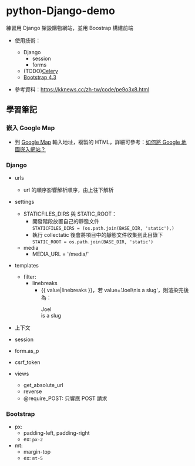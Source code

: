 # python-Django-demo
練習用 Django 架設購物網站，並用 Boostrap 構建前端
- 使用技術：
    - Django
        - session
        - forms
    - (TODO)[Celery](http://www.celeryproject.org/)
    - [Bootstrap 4.3](https://getbootstrap.com/)

- 參考資料：https://kknews.cc/zh-tw/code/pe9o3x8.html

## 學習筆記

### 嵌入 Google Map
- 到 [Google Map](https://www.google.com.tw/maps/preview?hl=zh-TW) 輸入地址，複製的 HTML，詳細可參考：[如何將 Google 地圖嵌入網站？](https://medium.com/@zoejoyuliao/%E5%A6%82%E4%BD%95%E5%9C%A8%E7%B6%B2%E7%AB%99%E5%B5%8C%E5%85%A5-google-%E5%9C%B0%E5%9C%96-636d3452b80d)

### Django
- urls
    - url 的順序影響解析順序，由上往下解析
- settings
    - STATICFILES_DIRS 與 STATIC_ROOT：
        - 開發階段放置自己的靜態文件  
        `STATICFILES_DIRS = (os.path.join(BASE_DIR, 'static'),)`
        - 執行 collectatic 後會將項目中的靜態文件收集到此目錄下
        `STATIC_ROOT = os.path.join(BASE_DIR, 'static')`
    - media
        - MEDIA_URL = '/media/'

- templates
    - filter:
        - linebreaks
            - {{ value|linebreaks }}，若 value='Joel\nis a slug'，則渲染完後為：<p>Joel<br>is a slug</p>
- 上下文
- session
- form.as_p
- csrf_token

- views
    - get_absolute_url
    - reverse
    - @require_POST: 只響應 POST 請求 

### Bootstrap
- px:
    - padding-left, padding-right
    - ex: `px-2`
- mt:
    - margin-top
    - ex: `mt-5`
